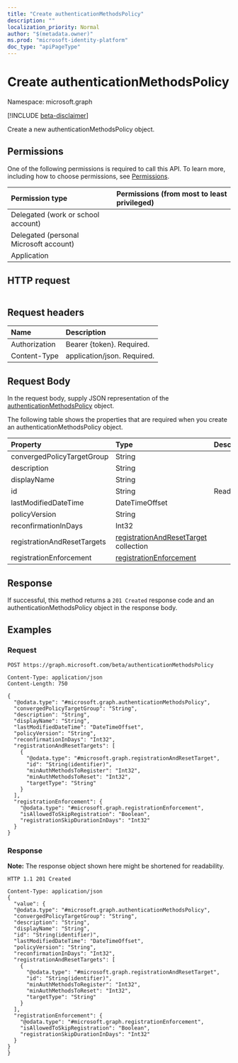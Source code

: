```yaml
---
title: "Create authenticationMethodsPolicy"
description: ""
localization_priority: Normal
author: "$(metadata.owner)"
ms.prod: "microsoft-identity-platform"
doc_type: "apiPageType"
---
```


# Create authenticationMethodsPolicy

Namespace: microsoft.graph

[!INCLUDE [beta-disclaimer](../../includes/beta-disclaimer.md)]

Create a new authenticationMethodsPolicy object.

## Permissions

One of the following permissions is required to call this API. To learn more, including how to choose permissions, see [Permissions](/graph/permissions-reference).

| Permission type                        | Permissions (from most to least privileged) |
| :------------------------------------- | :------------------------------------------ |
| Delegated (work or school account)     |                                             |
| Delegated (personal Microsoft account) |                                             |
| Application                            |                                             |

## HTTP request

<!-- {
  "blockType": "ignored"
}
-->

```http

```

## Request headers

| Name          | Description                 |
| :------------ | :-------------------------- |
| Authorization | Bearer {token}. Required.   |
| Content-Type  | application/json. Required. |

## Request Body

In the request body, supply JSON representation of the [authenticationMethodsPolicy](../resources/-authenticationmethodspolicy.md) object.

<!-- Actions and Functions -->

<!-- CRUD Methods -->

The following table shows the properties that are required when you create an authenticationMethodsPolicy object.

| Property                    | Type                                                                                | Description |
| :-------------------------- | :---------------------------------------------------------------------------------- | :---------- |
| convergedPolicyTargetGroup  | String                                                                              |             |
| description                 | String                                                                              |             |
| displayName                 | String                                                                              |             |
| id                          | String                                                                              | Read-only.  |
| lastModifiedDateTime        | DateTimeOffset                                                                      |             |
| policyVersion               | String                                                                              |             |
| reconfirmationInDays        | Int32                                                                               |             |
| registrationAndResetTargets | [registrationAndResetTarget](../resources/registrationandresettarget.md) collection |             |
| registrationEnforcement     | [registrationEnforcement](../resources/registrationenforcement.md)                  |             |

## Response

If successful, this method returns a `201 Created` response code and an authenticationMethodsPolicy object in the response body.

## Examples

### Request

<!-- {
  "blockType": "request",
  "name": "create_authenticationmethodspolicy"
}
-->

```http
POST https://graph.microsoft.com/beta/authenticationMethodsPolicy

Content-Type: application/json
Content-Length: 750

{
  "@odata.type": "#microsoft.graph.authenticationMethodsPolicy",
  "convergedPolicyTargetGroup": "String",
  "description": "String",
  "displayName": "String",
  "lastModifiedDateTime": "DateTimeOffset",
  "policyVersion": "String",
  "reconfirmationInDays": "Int32",
  "registrationAndResetTargets": [
    {
      "@odata.type": "#microsoft.graph.registrationAndResetTarget",
      "id": "String(identifier)",
      "minAuthMethodsToRegister": "Int32",
      "minAuthMethodsToReset": "Int32",
      "targetType": "String"
    }
  ],
  "registrationEnforcement": {
    "@odata.type": "#microsoft.graph.registrationEnforcement",
    "isAllowedToSkipRegistration": "Boolean",
    "registrationSkipDurationInDays": "Int32"
  }
}

```

### Response

**Note:** The response object shown here might be shortened for readability.

<!-- {
  "blockType": "response",
  "truncated": true,
  "@odata.type": "microsoft.authMethodPolicy.authenticationMethodsPolicy"
}
-->

```http
HTTP 1.1 201 Created

Content-Type: application/json
{
  "value": {
  "@odata.type": "#microsoft.graph.authenticationMethodsPolicy",
  "convergedPolicyTargetGroup": "String",
  "description": "String",
  "displayName": "String",
  "id": "String(identifier)",
  "lastModifiedDateTime": "DateTimeOffset",
  "policyVersion": "String",
  "reconfirmationInDays": "Int32",
  "registrationAndResetTargets": [
    {
      "@odata.type": "#microsoft.graph.registrationAndResetTarget",
      "id": "String(identifier)",
      "minAuthMethodsToRegister": "Int32",
      "minAuthMethodsToReset": "Int32",
      "targetType": "String"
    }
  ],
  "registrationEnforcement": {
    "@odata.type": "#microsoft.graph.registrationEnforcement",
    "isAllowedToSkipRegistration": "Boolean",
    "registrationSkipDurationInDays": "Int32"
  }
}
}

```
